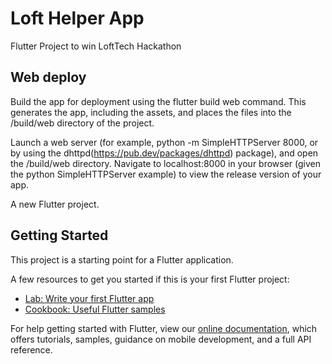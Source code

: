 # Loft Helper App
Flutter Project to win LoftTech Hackathon

## Web deploy
Build the app for deployment using the flutter build web command. This generates the app, including the assets, and places the files into the /build/web directory of the project.

Launch a web server (for example, python -m SimpleHTTPServer 8000, or by using the dhttpd(https://pub.dev/packages/dhttpd) package), and open the /build/web directory. Navigate to localhost:8000 in your browser (given the python SimpleHTTPServer example) to view the release version of your app.


A new Flutter project.

## Getting Started

This project is a starting point for a Flutter application.

A few resources to get you started if this is your first Flutter project:

- [Lab: Write your first Flutter app](https://flutter.dev/docs/get-started/codelab)
- [Cookbook: Useful Flutter samples](https://flutter.dev/docs/cookbook)

For help getting started with Flutter, view our
[online documentation](https://flutter.dev/docs), which offers tutorials,
samples, guidance on mobile development, and a full API reference.
